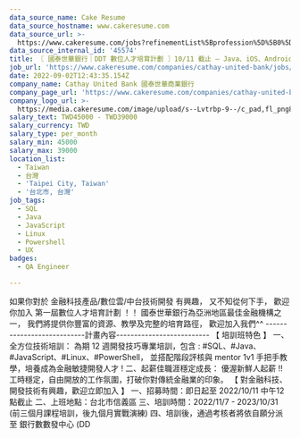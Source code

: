 ```yaml
---
data_source_name: Cake Resume
data_source_hostname: www.cakeresume.com
data_source_url: >-
  https://www.cakeresume.com/jobs?refinementList%5Bprofession%5D%5B0%5D=engineering_qa-engineer&refinementList%5Bsalary_type%5D=per_month&refinementList%5Bsalary_currency%5D=TWD&range%5Bsalary_range%5D%5Bmax%5D=600000
data_source_internal_id: '45574'
title: 〖 國泰世華銀行｜DDT 數位人才培育計劃 〗10/11 截止 — Java、iOS、Android、QC
job_url: 'https://www.cakeresume.com/companies/cathay-united-bank/jobs/DDT'
date: 2022-09-02T12:43:35.154Z
company_name: Cathay United Bank 國泰世華商業銀行
company_page_url: 'https://www.cakeresume.com/companies/cathay-united-bank'
company_logo_url: >-
  https://media.cakeresume.com/image/upload/s--Lvtrbp-9--/c_pad,fl_png8,h_200,w_200/v1640855317/bwlajq8fxb5jk3rwrhyp.png
salary_text: TWD45000 - TWD39000
salary_currency: TWD
salary_type: per_month
salary_min: 45000
salary_max: 39000
location_list:
  - Taiwan
  - 台灣
  - 'Taipei City, Taiwan'
  - '台北市, 台灣'
job_tags:
  - SQL
  - Java
  - JavaScript
  - Linux
  - Powershell
  - UX
badges:
  - QA Engineer

---
```


如果你對於 金融科技產品/數位雲/中台技術開發 有興趣， 又不知從何下手， 歡迎你加入 第一屆數位人才培育計劃 ！！ 國泰世華銀行為亞洲地區最佳金融機構之一， 我們將提供你豐富的資源、教學及完整的培育路徑， 歡迎加入我們^^ ---------------------------計畫內容-------------------------- 【 培訓班特色 】 一、全方位技術培訓： 為期 12 週開發技巧專業培訓，包含 : #SQL、#Java、#JavaScript、#Linux、#PowerShell， 並搭配階段評核與 mentor 1v1 手把手教學，培養成為金融敏捷開發人才 ! 二、起薪佳職涯穩定成長： 優渥新鮮人起薪 !! 工時穩定，自由開放的工作氛圍，打破你對傳統金融業的印象。 【 對金融科技、開發技術有興趣，歡迎立即加入 】 一、招募時間：即日起至 2022/10/11 中午12點截止 二、上班地點：台北市信義區 三、培訓時間：2022/11/7 - 2023/10/31 (前三個月課程培訓，後九個月實戰演練) 四、培訓後，通過考核者將依自願分派至 銀行數數發中心 (DD